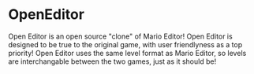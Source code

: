 # OpenEditor
Open Editor is an open source "clone" of Mario Editor! Open Editor is designed to be true to the original game, with user friendlyness as a top priority! Open Editor uses the same level format as Mario Editor, so levels are interchangable between the two games, just as it should be!
